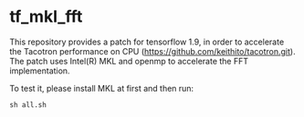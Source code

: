 # tf_mkl_fft
This repository provides a patch for tensorflow 1.9, in order to accelerate the Tacotron performance on CPU (https://github.com/keithito/tacotron.git).  
The patch uses Intel(R) MKL and openmp to accelerate the FFT implementation.

To test it, please install MKL at first and then run:
```
sh all.sh
```
